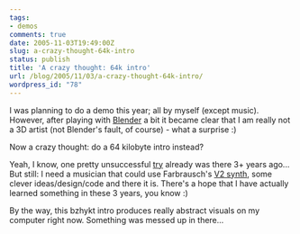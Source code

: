 ```yaml
---
tags:
- demos
comments: true
date: 2005-11-03T19:49:00Z
slug: a-crazy-thought-64k-intro
status: publish
title: 'A crazy thought: 64k intro'
url: /blog/2005/11/03/a-crazy-thought-64k-intro/
wordpress_id: "78"
---
```


I was planning to do a demo this year; all by myself (except music). However, after playing with [Blender](http://www.blender.org/) a bit it became clear that I am really not a 3D artist (not Blender's fault, of course) - what a surprise :)

Now a crazy thought: do a 64 kilobyte intro instead?

Yeah, I know, one pretty unsuccessful [try](/projBzhykt.html) already was there 3+ years ago... But still: I need a musician that could use Farbrausch's [V2 synth](http://1337haxorz.de/products.html#v2), some clever ideas/design/code and there it is. There's a hope that I have actually learned something in these 3 years, you know :)

By the way, this bzhykt intro produces really abstract visuals on my computer right now. Something was messed up in there...

